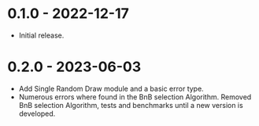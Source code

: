 # 0.1.0 - 2022-12-17

* Initial release.

# 0.2.0 - 2023-06-03

- Add Single Random Draw module and a basic error type.
- Numerous errors where found in the BnB selection Algorithm.  Removed BnB selection Algorithm, tests and benchmarks until a new version is developed.
